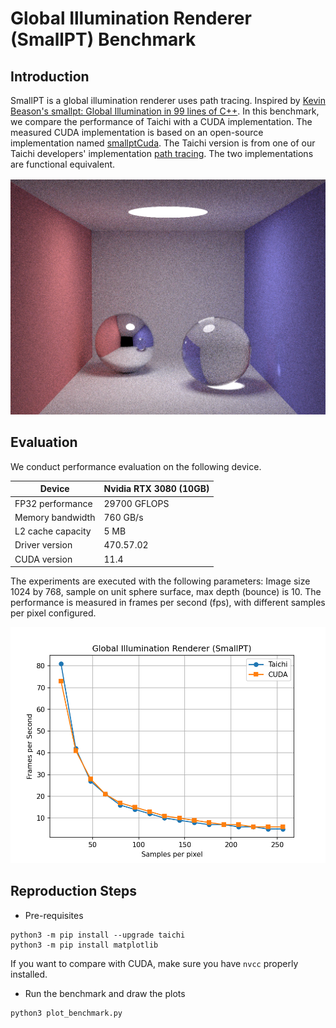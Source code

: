 # Global Illumination Renderer (SmallPT) Benchmark

## Introduction
SmallPT is a global illumination renderer uses path tracing. Inspired by 
[Kevin Beason's smallpt: Global Illumination in 99 lines of
C++](https://www.kevinbeason.com/smallpt/).
In this benchmark, we compare the performance of Taichi with a CUDA implementation.
The measured CUDA implementation is based on an open-source implementation named
[smallptCuda](https://github.com/BentleyBlanks/smallptCuda).
The Taichi version is from one of our Taichi developers' implementation
[path tracing](https://github.com/erizmr/taichi_ray_tracing/blob/master/4_0_path_tracing.py).
The two implementations are functional equivalent.

<p align="center">
<img src="fig/smallpt.png" width="600">
</p>


## Evaluation
We conduct performance evaluation on the following device.

|Device| Nvidia RTX 3080 (10GB)|
|-----|-----------------------|
|FP32 performance| 29700 GFLOPS|
|Memory bandwidth| 760 GB/s|
|L2 cache capacity| 5 MB|
|Driver version| 470.57.02|
|CUDA version| 11.4|

The experiments are executed with the following parameters: Image size 1024 by
768, sample on unit sphere surface, max depth (bounce) is 10.
The performance is measured in frames per second (fps), with different
samples per pixel configured.

<p align="center">
<img src="fig/bench.png" width="600">
</p>

## Reproduction Steps

* Pre-requisites
```shell
python3 -m pip install --upgrade taichi
python3 -m pip install matplotlib
```
If you want to compare with CUDA, make sure you have `nvcc` properly installed.

* Run the benchmark and draw the plots
```shell
python3 plot_benchmark.py
```

